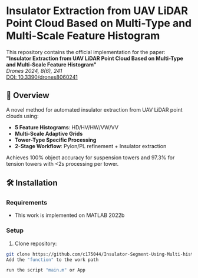 # Insulator Extraction from UAV LiDAR Point Cloud Based on Multi-Type and Multi-Scale Feature Histogram

This repository contains the official implementation for the paper:  
**"Insulator Extraction from UAV LiDAR Point Cloud Based on Multi-Type and Multi-Scale Feature Histogram"**​  
*Drones 2024, 8(6), 241*  
[DOI: 10.3390/drones8060241](https://doi.org/10.3390/drones8060241)

## 📝 Overview
A novel method for automated insulator extraction from UAV LiDAR point clouds using:
- ​**5 Feature Histograms**: HD/HV/HW/VW/VV
- ​**Multi-Scale Adaptive Grids**
- ​**Tower-Type Specific Processing**
- ​**2-Stage Workflow**: Pylon/PL refinement + Insulator extraction

Achieves 100% object accuracy for suspension towers and 97.3% for tension towers with <2s processing per tower.

## 🛠 Installation
### Requirements
- This work is implemented on MATLAB 2022b

### Setup
1. Clone repository:
```bash
git clone https://github.com/c175044/Insulator-Segment-Using-Multi-histogram.git
Add the "function" to the work path

run the script "main.m" or App
